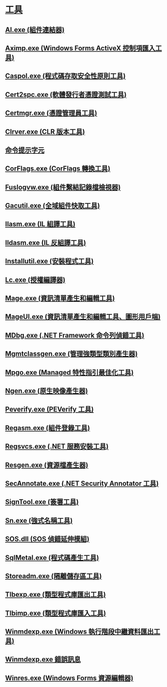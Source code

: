 # [工具](index.md)
## [Al.exe (組件連結器)](al-exe-assembly-linker.md)
## [Aximp.exe (Windows Forms ActiveX 控制項匯入工具)](aximp-exe-windows-forms-activex-control-importer.md)
## [Caspol.exe (程式碼存取安全性原則工具)](caspol-exe-code-access-security-policy-tool.md)
## [Cert2spc.exe (軟體發行者憑證測試工具)](cert2spc-exe-software-publisher-certificate-test-tool.md)
## [Certmgr.exe (憑證管理員工具)](certmgr-exe-certificate-manager-tool.md)
## [Clrver.exe (CLR 版本工具)](clrver-exe-clr-version-tool.md)
## [命令提示字元](developer-command-prompt-for-vs.md)
## [CorFlags.exe (CorFlags 轉換工具)](corflags-exe-corflags-conversion-tool.md)
## [Fuslogvw.exe (組件繫結記錄檔檢視器)](fuslogvw-exe-assembly-binding-log-viewer.md)
## [Gacutil.exe (全域組件快取工具)](gacutil-exe-gac-tool.md)
## [Ilasm.exe (IL 組譯工具)](ilasm-exe-il-assembler.md)
## [Ildasm.exe (IL 反組譯工具)](ildasm-exe-il-disassembler.md)
## [Installutil.exe (安裝程式工具)](installutil-exe-installer-tool.md)
## [Lc.exe (授權編譯器)](lc-exe-license-compiler.md)
## [Mage.exe (資訊清單產生和編輯工具)](mage-exe-manifest-generation-and-editing-tool.md)
## [MageUI.exe (資訊清單產生和編輯工具、圖形用戶端)](mageui-exe-manifest-generation-and-editing-tool-graphical-client.md)
## [MDbg.exe (.NET Framework 命令列偵錯工具)](mdbg-exe.md)
## [Mgmtclassgen.exe (管理強類型類別產生器)](mgmtclassgen-exe.md)
## [Mpgo.exe (Managed 特性指引最佳化工具)](mpgo-exe-managed-profile-guided-optimization-tool.md)
## [Ngen.exe (原生映像產生器)](ngen-exe-native-image-generator.md)
## [Peverify.exe (PEVerify 工具)](peverify-exe-peverify-tool.md)
## [Regasm.exe (組件登錄工具)](regasm-exe-assembly-registration-tool.md)
## [Regsvcs.exe (.NET 服務安裝工具)](regsvcs-exe-net-services-installation-tool.md)
## [Resgen.exe (資源檔產生器)](resgen-exe-resource-file-generator.md)
## [SecAnnotate.exe (.NET Security Annotator 工具)](secannotate-exe-net-security-annotator-tool.md)
## [SignTool.exe (簽署工具)](signtool-exe.md)
## [Sn.exe (強式名稱工具)](sn-exe-strong-name-tool.md)
## [SOS.dll (SOS 偵錯延伸模組)](sos-dll-sos-debugging-extension.md)
## [SqlMetal.exe (程式碼產生工具)](sqlmetal-exe-code-generation-tool.md)
## [Storeadm.exe (隔離儲存區工具)](storeadm-exe-isolated-storage-tool.md)
## [Tlbexp.exe (類型程式庫匯出工具)](tlbexp-exe-type-library-exporter.md)
## [Tlbimp.exe (類型程式庫匯入工具)](tlbimp-exe-type-library-importer.md)
## [Winmdexp.exe (Windows 執行階段中繼資料匯出工具)](winmdexp-exe-windows-runtime-metadata-export-tool.md)
## [Winmdexp.exe 錯誤訊息](winmdexp-exe-error-messages.md)
## [Winres.exe (Windows Forms 資源編輯器)](winres-exe-windows-forms-resource-editor.md)
